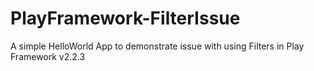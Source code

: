 PlayFramework-FilterIssue
=========================

A simple HelloWorld App to demonstrate issue with using Filters in Play Framework v2.2.3

